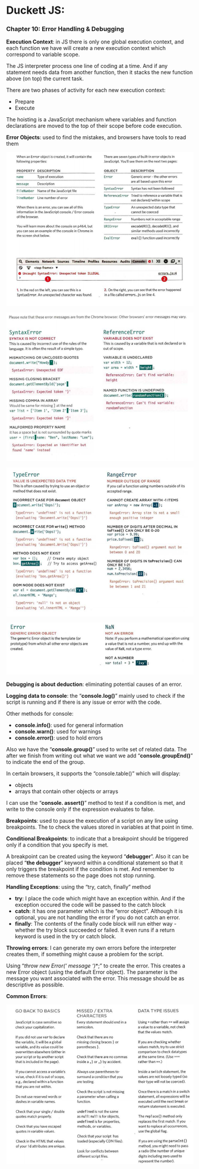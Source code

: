 # Duckett JS: 

### Chapter 10: Error Handling & Debugging 

**Execution Context**: in JS there is only one global execution context, and each function we have will create a new execution context which correspond to variable scope. <br>

The JS interpreter process one line of coding at a time. And if any statement needs data from another function, then it stacks the new function above (on top) the current task.

There are two phases of activity for each new execution context: 
 -	Prepare
 -	Execute



The hoisting is a JavaScript mechanism where variables and function declarations are moved to the top of their scope before code execution.



**Error Objects**: used to find the mistakes, and browsers have tools to read them


![Error objects 1](../img/error-objects.jpg) <br>


![Error objects 2](../img/error-objects-2.jpg) <br>

![Error objects 3](../img/error-objects-3.jpg) <br>


![Error objects 4](../img/error-objects-4.jpg) <br>


**Debugging is about deduction**: eliminating potential causes of an error.

**Logging data to console**: the “**console.log()**” mainly used to check if the script is running and if there is any issue or error with the code.

Other methods for console: 
 -	**console.info()**: used for general information
 -	**console.warn()**: used for warnings
 -	**console.error()**: used to hold errors


Also we have the “**console.group()**” used to write set of related data. The after we finish from writing out what we want we add “**console.groupEnd()**” to indicate the end of the group.

In certain browsers, it supports the “console.table()” which will display:
 -	objects
 -	arrays that contain other objects or arrays
	

I can use the “**console. assert()**” method to test if a condition is met, and write to the console only if the expression evaluates to false.


**Breakpoints**: used to pause the execution of a script on any line using breakpoints. The to check the values stored in variables at that point in time.

**Conditional Breakpoints**:  to indicate that a breakpoint should be triggered only if a condition that you specify is met.

A breakpoint can be created using the keyword “**debugger**”. Also it can be placed “**the debugger**” keyword within a conditional statement so that it only triggers the breakpoint if the condition is met. And remember to remove these statements so the page does not stop running.



**Handling Exceptions**: using the “try, catch, finally” method
 -	**try**: I place the code which might have an exception within. And if the exception occured the code will be passed to the catch block<br>
 -	**catch**: it has one parameter which is the “error object”. Although it is optional, you are not handling the error if you do not catch an error.<br>
 -	**finally**: The contents of the finally code block will run either way - whether the try block succeeded or failed. It even runs if a return keyword is used in the try or catch block.



**Throwing errors**: I can generate my own errors before the interpreter creates them, if something might cause a problem for the script. 

Using “**throw new Error*(‘ message ‘)**;” to create the error. This creates a new Error object (using the default Error object). The parameter is the message you want associated with the error. This message should be as descriptive as possible.



**Common Errors**:



![Common Errors](../img/Common-errors.jpg)






